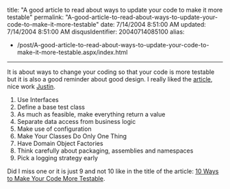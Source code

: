 title: "A good article to read about ways to update your code to make it more testable"
permalink: "A-good-article-to-read-about-ways-to-update-your-code-to-make-it-more-testable"
date: 7/14/2004 8:51:00 AM
updated: 7/14/2004 8:51:00 AM
disqusIdentifier: 20040714085100
alias:
 - /post/A-good-article-to-read-about-ways-to-update-your-code-to-make-it-more-testable.aspx/index.html
---
It is about ways to change your coding so that your code is more testable but it is also a good reminder about good design. I really liked the [article](http://www.theserverside.net/articles/showarticle.tss?id=10WaysTestableCode), nice work [Justin](http://www.gehtland.com/).

<ol>
<li>Use Interfaces</li>
<li>Define a base test class</li>
<li>As much as feasible, make everything return a value</li>
<li>Separate data access from business logic</li>
<li>Make use of configuration</li>
<li>Make Your Classes Do Only One Thing</li>
<li>Have Domain Object Factories</li>
<li>Think carefully about packaging, assemblies and namespaces</li>
<li>Pick a logging strategy early</li></ol>


<!-- more -->
Did I miss one or it is just 9 and not 10 like in the title of the article: [10 Ways to Make Your Code More Testable](http://www.theserverside.net/articles/showarticle.tss?id=10WaysTestableCode).
